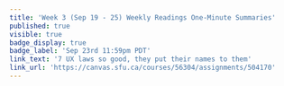 ```yaml
---
title: 'Week 3 (Sep 19 - 25) Weekly Readings One-Minute Summaries'
published: true
visible: true
badge_display: true
badge_label: 'Sep 23rd 11:59pm PDT'
link_text: '7 UX laws so good, they put their names to them'
link_url: 'https://canvas.sfu.ca/courses/56304/assignments/504170'
---
```

